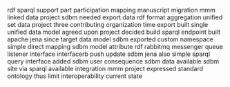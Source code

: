 rdf sparql support part participation mapping manuscript migration mmm linked data project sdbm needed export data rdf format aggregation unified set data project three contributing organization time export built single unified data model agreed upon project decided build sparql endpoint built apache jena since target data model sdbm exported custom namespace simple direct mapping sdbm model attribute rdf rabbitmq messenger queue listener interface interfacerb push update sdbm jena also simple sparql query interface added sdbm user consequence sdbm data available sdbm site via sparql available integration mmm project expressed standard ontology thus limit interoperability current state